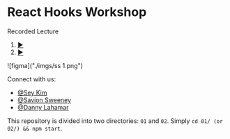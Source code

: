 # React Hooks Workshop

Recorded Lecture 
1. [▶️](https://www.youtube.com/watch?v=mkvhikFmA5c)
2. [▶️](https://www.youtube.com/watch?v=PUPKNlwsMbM&t=0s)


![figma]("./imgs/ss 1.png")

Connect with us:

- [@Sey Kim](https://linkedin.com/in/sey-kim)
- [@Savion Sweeney](https://linkedin.com/in/savion-sweeney)
- [@Danny Lahamar](https://www.linkedin.com/in/daniellahamar/)

This repository is divided into two directories: `01` and `02`. Simply `cd 01/ (or 02/) && npm start`.
